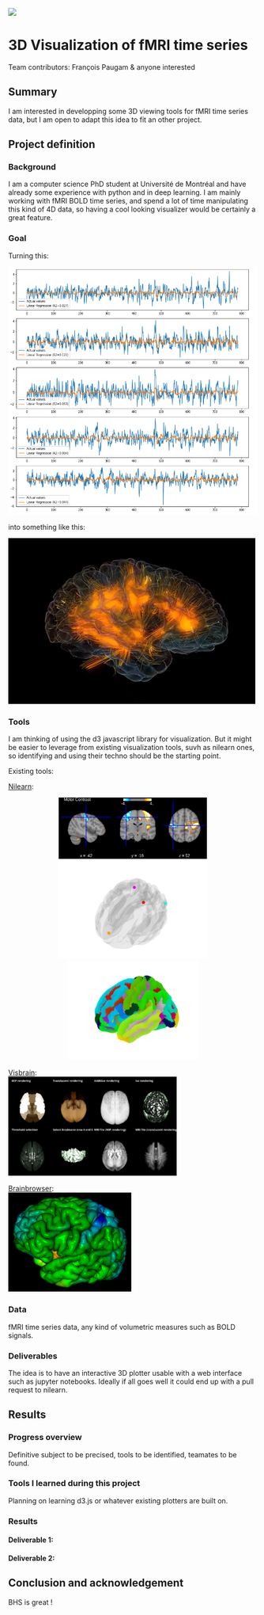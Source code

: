 [![](https://img.shields.io/badge/Visit-our%20project%20page-ff69b4)](https://school.brainhackmtl.org/project/template)

# 3D Visualization of fMRI time series

Team contributors: François Paugam & anyone interested

## Summary 

I am interested in developping some 3D viewing tools for fMRI time series data, but I am open to adapt this idea to fit an other project.

## Project definition 

### Background

I am a computer science PhD student at Université de Montréal and have already some experience with python and in deep learning. I am mainly working with fMRI BOLD time series, and spend a lot of time manipulating this kind of 4D data, so having a cool looking visualizer would be certainly a great feature.

### Goal

Turning this:

<img src="./media/time_series.png" alt="time series" height="500">

into something like this:

<img src="./media/brain_animation.gif" alt="brain animation">

### Tools 

I am thinking of using the d3 javascript library for visualization. But it might be easier to leverage from existing visualization tools, suvh as nilearn ones, so identifying and using their techno should be the starting point.

Existing tools:

<a href="https://nilearn.github.io/plotting/index.html#interactive-plots">Nilearn</a>:
<p align="middle">
	<img src="./media/example_nilearn_view_img.png" width=300>
	<img src="./media/example_nilearn_markers_plot.png" height=200>
	<img src="./media/example_nilearn_plot_surf_roi.png" height=200>
</div>

<a href="http://visbrain.org/index.html">Visbrain</a>:\
<img src="./media/example_visbrain.png" height=200>

<a href="https://brainbrowser.cbrain.mcgill.ca">Brainbrowser</a>:\
<img src="./media/example_brainbrowser.png" height=200>

### Data 

fMRI time series data, any kind of volumetric measures such as BOLD signals.

### Deliverables

The idea is to have an interactive 3D plotter usable with a web interface such as jupyter notebooks. Ideally if all goes well it could end up with a pull request to nilearn.

## Results 

### Progress overview

Definitive subject to be precised, tools to be identified, teamates to be found.

### Tools I learned during this project

Planning on learning d3.js or whatever existing plotters are built on.
 
### Results 

#### Deliverable 1: 



#### Deliverable 2: 

 
 
## Conclusion and acknowledgement

BHS is great !
